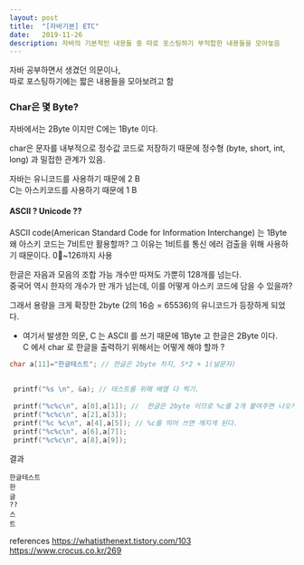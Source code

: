 ```yaml
---
layout: post
title:  "[자바기본] ETC"
date:   2019-11-26
description: 자바의 기본적인 내용들 중 따로 포스팅하기 부적합한 내용들을 모아놓음
---
```


자바 공부하면서 생겼던 의문이나,  
따로 포스팅하기에는 짧은 내용들을 모아보려고 함  

### Char은 몇 Byte?  
자바에서는 2Byte 이지만 C에는 1Byte 이다.  

char은 문자를 내부적으로 정수값 코드로 저장하기 때문에   정수형 (byte, short, int, long) 과 밀접한 관계가 있음.    

자바는 유니코드를 사용하기 때문에 2 B  
C는 아스키코드를 사용하기 때문에 1 B  


#### ASCII ? Unicode ??

ASCII code(American Standard Code for Information Interchange) 는 1Byte
왜 아스키 코드는 7비트만 활용할까? 그 이유는 1비트를 통신 에러 검출을 위해 사용하기 때문이다.
0~126까지 사용  

한글은 자음과 모음의 조합 가능 개수만 따져도 가뿐히 128개를 넘는다.  
중국어 역시 한자의 개수가 만 개가 넘는데, 이를 어떻게 아스키 코드에 담을 수 있을까?  

그래서 용량을 크게 확장한 2byte (2의 16승 = 65536)의 유니코드가 등장하게 되었다.  


* 여기서 발생한 의문, C 는 ASCII 를 쓰기 때문에 1Byte 고 한글은 2Byte 이다.  
C 에서 char 로 한글을 출력하기 위해서는 어떻게 해야 할까 ?  


~~~ c
char a[11]="한글테스트"; // 한글은 2byte 차지, 5*2 + 1(널문자)  
 
 
 printf("%s \n", &a); // 테스트를 위해 배열 다 찍기.
 
 printf("%c%c\n", a[0],a[1]); //  한글은 2byte 이므로 %c를 2개 붙여주면 나오게 된다. 
 printf("%c%c\n", a[2],a[3]); 
 printf("%c %c\n", a[4],a[5]); // %c를 띄어 쓰면 깨지게 된다. 
 printf("%c%c\n", a[6],a[7]);
 printf("%c%c\n", a[8],a[9]); 
~~~

결과
~~~
한글테스트
한
글
??
스
트
~~~




references
https://whatisthenext.tistory.com/103
https://www.crocus.co.kr/269
